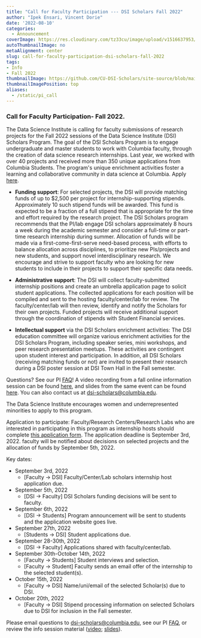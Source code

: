 ```yaml
---
title: "Call for Faculty Participation --- DSI Scholars Fall 2022"
author: "Ipek Ensari, Vincent Dorie"
date: '2022-08-10'
categories:
  - Announcement
coverImage: https://res.cloudinary.com/tz33cu/image/upload/v1516637953/DSI-scholars/wordcloud2_ezxayp.png
autoThumbnailImage: no
metaAlignment: center
slug: call-for-faculty-participation-dsi-scholars-fall-2022
tags:
- Info
- Fall 2022
thumbnailImage: https://github.com/CU-DSI-Scholars/site-source/blob/main/static/img/opencall_faculty_ss2022_banner.png?raw=true
thumbnailImagePosition: top
aliases:
  - /static/pi_call
---
```


### Call for Faculty Participation- Fall 2022.

The Data Science Institute is calling for faculty submissions of research projects for the Fall 2022 sessions of the Data Science Institute (DSI) Scholars Program. The goal of the DSI Scholars Program is to engage undergraduate and master students to work with Columbia faculty, through the creation of data science research internships. Last year, we worked with over 40 projects and received more than 350 unique applications from Columbia Students. The program's unique enrichment activities foster a learning and collaborative community in data science at Columbia. Apply [here](https://docs.google.com/forms/d/e/1FAIpQLSdhXh0KGm43wVAqkvJxAljmfSpJ4LZsHty1Nmk3_8-9MibDrw/viewform).

<!--more-->

+ **Funding support**: For selected projects, the DSI will provide matching funds of up to $2,500 per project for internship-supporting stipends. Approximately 10 such stipend funds will be awarded. This fund is expected to be a fraction of a full stipend that is appropriate for the time and effort required by the research project. The DSI Scholars program recommends that the PI/lab engage DSI scholars approximately 8 hours a week during the academic semester and consider a full-time or part-time research internship during summer. Allocation of funds will be made via a first-come-first-serve need-based process, with efforts to balance allocation across disciplines, to prioritize new PIs/projects and new students, and support novel interdisciplinary research. We encourage and strive to support faculty who are looking for new students to include in their projects to support their specific data needs.

+ **Administrative support**: The DSI will collect faculty-submitted internship positions and create an umbrella application page to solicit student applications. The collected applications for each position will be compiled and sent to the hosting faculty/center/lab for review. The faculty/center/lab will then review, identify and notify the Scholars for their own projects. Funded projects will receive additional support through the coordination of stipends with Student Financial services. 

+ **Intellectual support** via the DSI Scholars enrichment activities: The DSI education committee will organize various enrichment activities for the DSI Scholars Program, including speaker series, mini workshops, and peer research presentation meetups. These activities are contingent upon student interest and participation. In addition, all DSI Scholars (receiving matching funds or not) are invited to present their research during a DSI poster session at DSI Town Hall in the Fall semester.
    

 
Questions? See our PI [FAQ](/page/pi_faq/)! A video recording from a fall online information session can be found [here](https://columbia.hosted.panopto.com/Panopto/Pages/Viewer.aspx?id=f0b73385-07e1-4c23-8f7b-ac2200f91b94), and slides from the same event can be found [here](https://docs.google.com/presentation/d/1aE19WTanf2I37brBsvsYpVG353Or7kRzP2ZoofAfrRU/edit?usp=sharing). You can also contact us at [dsi-scholars@columbia.edu](mailto:dsi-scholars@columbia.edu).

The Data Science Institute encourages women and underrepresented minorities to apply to this program.

Application to participate: Faculty/Research Centers/Research Labs who are interested in participating in this program as internship hosts should complete [this application form](https://docs.google.com/forms/d/e/1FAIpQLSeQNPZYgxVAcJyaoWUPmJA1WtMYrFEh8bBiG_LNeGSwWYHmhw/viewform). The application deadline is September 3rd, 2022. faculty will be notified about decisions on selected projects and the allocation of funds by September 5th, 2022.

Key dates:

+ September 3rd, 2022
    + [Faculty -> DSI] Faculty/Center/Lab scholars internship host application due.
+ September 5th, 2022
    + [DSI -> Faculty] DSI Scholars funding decisions will be sent to faculty.
+ September 6th, 2022
    + [DSI -> Students] Program announcement will be sent to students and the application website goes live.
+ September 27th, 2022
    + [Students -> DSI] Student applications due.
+ September 28-30th, 2022
    + [DSI -> Faculty] Applications shared with faculty/center/lab.
+ September 30th-October 14th, 2022
    + [Faculty -> Students] Student interviews and selection.
    + [Faculty -> Student] Faculty sends an email offer of the internship to the selected student(s).
+ October 15th, 2022
    + [Faculty -> DSI] Name/uni/email of the selected Scholar(s) due to DSI.
+ October 20th, 2022
    + [Faculty -> DSI] Stipend processing information on selected Scholars due to DSI for inclusion in the Fall semester.

Please email questions to [dsi-scholars@columbia.edu](mailto:dsi-scholars@columbia.edu), see our PI [FAQ](/static/pi_faq/), or review the info session material ([video](https://columbia.hosted.panopto.com/Panopto/Pages/Viewer.aspx?id=f0b73385-07e1-4c23-8f7b-ac2200f91b94); [slides](https://docs.google.com/presentation/d/1aE19WTanf2I37brBsvsYpVG353Or7kRzP2ZoofAfrRU/edit?usp=sharing)).

